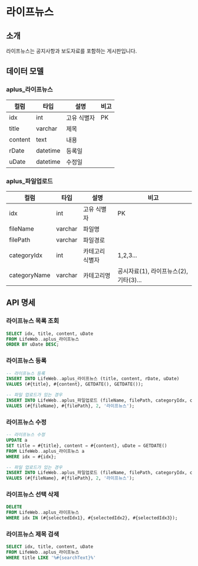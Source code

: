 # 라이프뉴스

## 소개

라이프뉴스는 공지사항과 보도자료를 포함하는 게시판입니다.

## 데이터 모델

### aplus\_라이프뉴스

| 컬럼    | 타입     | 설명        | 비고 |
| ------- | -------- | ----------- | ---- |
| idx     | int      | 고유 식별자 | PK   |
| title   | varchar  | 제목        |      |
| content | text     | 내용        |      |
| rDate   | datetime | 등록일      |      |
| uDate   | datetime | 수정일      |      |

### aplus\_파일업로드

| 컬럼         | 타입    | 설명            | 비고                                   |
| ------------ | ------- | --------------- | -------------------------------------- |
| idx          | int     | 고유 식별자     | PK                                     |
| fileName     | varchar | 파일명          |                                        |
| filePath     | varchar | 파일경로        |                                        |
| categoryIdx  | int     | 카테고리 식별자 | 1,2,3...                               |
| categoryName | varchar | 카테고리명      | 공시자료(1), 라이프뉴스(2), 기타(3)... |

## API 명세

### 라이프뉴스 목록 조회

```sql
SELECT idx, title, content, uDate
FROM LifeWeb..aplus_라이프뉴스
ORDER BY uDate DESC;
```

### 라이프뉴스 등록

```sql
-- 라이프뉴스 등록
INSERT INTO LifeWeb..aplus_라이프뉴스 (title, content, rDate, uDate)
VALUES (#{title}, #{content}, GETDATE(), GETDATE());

-- 파일 업로드가 있는 경우
INSERT INTO LifeWeb..aplus_파일업로드 (fileName, filePath, categoryIdx, categoryName)
VALUES (#{fileName}, #{filePath}, 2, '라이프뉴스');
```

### 라이프뉴스 수정

```sql
-- 라이프뉴스 수정
UPDATE a
SET title = #{title}, content = #{content}, uDate = GETDATE()
FROM LifeWeb..aplus_라이프뉴스 a
WHERE idx = #{idx};

-- 파일 업로드가 있는 경우
INSERT INTO LifeWeb..aplus_파일업로드 (fileName, filePath, categoryIdx, categoryName)
VALUES (#{fileName}, #{filePath}, 2, '라이프뉴스');
```

### 라이프뉴스 선택 삭제

```sql
DELETE
FROM LifeWeb..aplus_라이프뉴스
WHERE idx IN (#{selectedIdx1}, #{selectedIdx2}, #{selectedIdx3});
```

### 라이프뉴스 제목 검색

```sql
SELECT idx, title, content, uDate
FROM LifeWeb..aplus_라이프뉴스
WHERE title LIKE '%#{searchText}%'
```
